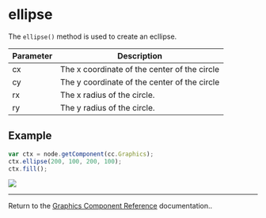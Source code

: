 # ellipse

The `ellipse()` method is used to create an ecllipse.

| Parameter | Description
| --------- | ----------- |
| cx | The x coordinate of the center of the circle |
| cy | The y coordinate of the center of the circle |
| rx | The x radius of the circle.|
| ry | The y radius of the circle.|

## Example

```javascript
var ctx = node.getComponent(cc.Graphics);
ctx.ellipse(200, 100, 200, 100);
ctx.fill();
```

<a href="graphics/ellipse.png"><img src="graphics/ellipse.png"></a>

<hr>

Return to the [Graphics Component Reference](../../components/graphics.md) documentation..

